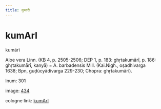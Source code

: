 ```yaml
---
title: कुमारी
---
```


# kumArI

kumārī  <div n="P" />Aloe vera Linn. (KB 4, p. 2505-2506; DEP 1, p. 183: ghṛtakumārī, p. 186: <div n="lb" />ghṛtakumārī, kanyā) = A. barbadensis Mill. (Kai.Nigh., oṣadhivarga <div n="lb" />1638; Bpn, guḍūcyādivarga 229-230; Chopra: ghṛtakumārī).

lnum: 301

image: [434](https://www.sanskrit-lexicon.uni-koeln.de/scans/csl-apidev/servepdf.php?dict=snp&page=434)

cologne link: [kumArI](https://sanskrit-lexicon.uni-koeln.de/scans/csl-apidev/getword.php?dict=snp&key=kumArI)

